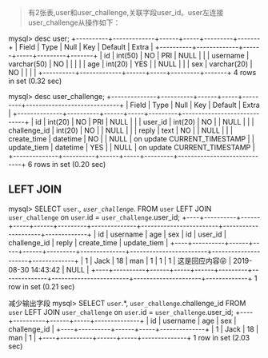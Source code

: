 > 有2张表,user和user_challenge,关联字段user_id。user左连接user_challenge从操作如下：

mysql> desc user;
+----------+-------------+------+-----+---------+-------+
| Field    | Type        | Null | Key | Default | Extra |
+----------+-------------+------+-----+---------+-------+
| id       | int(50)     | NO   | PRI | NULL    |       |
| username | varchar(50) | NO   |     |         |       |
| age      | int(20)     | YES  |     | NULL    |       |
| sex      | varchar(20) | NO   |     |         |       |
+----------+-------------+------+-----+---------+-------+
4 rows in set (0.32 sec)

mysql> desc user_challenge;
+--------------+----------+------+-----+---------+-----------------------------+
| Field        | Type     | Null | Key | Default | Extra                       |
+--------------+----------+------+-----+---------+-----------------------------+
| id           | int(20)  | NO   | PRI | NULL    |                             |
| user_id      | int(20)  | NO   |     | NULL    |                             |
| challenge_id | int(20)  | NO   |     | NULL    |                             |
| reply        | text     | NO   |     | NULL    |                             |
| create_time  | datetime | NO   |     | NULL    | on update CURRENT_TIMESTAMP |
| update_tiem  | datetime | YES  |     | NULL    | on update CURRENT_TIMESTAMP |
+--------------+----------+------+-----+---------+-----------------------------+
6 rows in set (0.20 sec)

## LEFT JOIN
mysql> SELECT `user`.*, `user_challenge`.* FROM `user` LEFT JOIN `user_challenge` on `user`.id = `user_challenge`.user_id;
+----+----------+------+-----+------+---------+--------------+------------------------+---------------------+-------------+
| id | username | age  | sex | id   | user_id | challenge_id | reply                  | create_time         | update_tiem |
+----+----------+------+-----+------+---------+--------------+------------------------+---------------------+-------------+
|  1 | Jack     |   18 | man |    1 |       1 |            1 | 这是回应内容😝           | 2019-08-30 14:43:42 | NULL        |
+----+----------+------+-----+------+---------+--------------+------------------------+---------------------+-------------+
1 row in set (0.21 sec)


减少输出字段
mysql> SELECT `user`.*, `user_challenge`.challenge_id FROM `user` LEFT JOIN `user_challenge` on `user`.id = `user_challenge`.user_id;
+----+----------+------+-----+--------------+
| id | username | age  | sex | challenge_id |
+----+----------+------+-----+--------------+
|  1 | Jack     |   18 | man |            1 |
+----+----------+------+-----+--------------+
1 row in set (2.03 sec)

